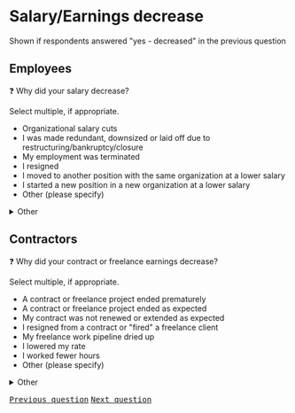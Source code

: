 # Salary/Earnings decrease

Shown if respondents answered "yes - decreased" in the previous question

## Employees

:question: Why did your salary decrease?

Select multiple, if appropriate.

- Organizational salary cuts
- I was made redundant, downsized or laid off due to restructuring/bankruptcy/closure
- My employment was terminated
- I resigned
- I moved to another position with the same organization at a lower salary
- I started a new position in a new organization at a lower salary
- Other (please specify)

<details>
  <summary>Other</summary>
	Please specify why your salary decreased:
</details>

## Contractors

:question: Why did your contract or freelance earnings decrease?

Select multiple, if appropriate.

- A contract or freelance project ended prematurely
- A contract or freelance project ended as expected
- My contract was not renewed or extended as expected
- I resigned from a contract or "fired" a freelance client
- My freelance work pipeline dried up
- I lowered my rate
- I worked fewer hours
- Other (please specify)

<details>
  <summary>Other</summary>
	Please specify why your earnings increased:
</details>

<kbd>[Previous question](./C_2_increase.md)</kbd> 
<kbd>[Next question](./C_4_negotiation.md)</kbd> 